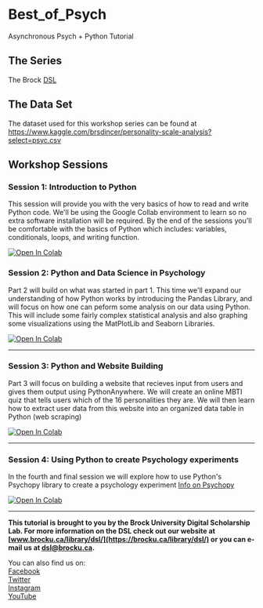 # Best_of_Psych
Asynchronous Psych + Python Tutorial

## The Series



The Brock [DSL](https://brocku.ca/library/dsl) 





## The Data Set



The dataset used for this workshop series can be found at https://www.kaggle.com/brsdincer/personality-scale-analysis?select=psyc.csv 


## Workshop Sessions


### Session 1: Introduction to Python



This session will provide you with the very basics of how to read and write Python code. We'll be using the Google Collab environment to learn so no extra software installation will be required. By the end of the sessions you'll be comfortable with the basics of Python which includes: variables, conditionals, loops, and writing function.

[![Open In Colab](https://colab.research.google.com/assets/colab-badge.svg)](https://colab.research.google.com/github/BrockDSL/Best_of_Psych/blob/main/YoutubeVideo1Exercises.ipynb)


### Session 2: Python and Data Science in Psychology



Part 2 will build on what was started in part 1. This time we'll expand our understanding of how Python works by introducing the Pandas Library, and will focus on how one can peform some analysis on our data using Python. This will include some fairly complex statistical analysis and also graphing some visualizations using the MatPlotLib and Seaborn Libraries.

[![Open In Colab](https://colab.research.google.com/assets/colab-badge.svg)](https://colab.research.google.com/github/BrockDSL/Best_of_Psych/blob/main/YoutubeVideo2%20(2).ipynb)

----

### Session 3: Python and Website Building



Part 3 will focus on building a website that recieves input from users and gives them output using PythonAnywhere. We will create an online MBTI quiz that tells users which of the 16 personalities they are. We will then learn how to extract user data from this website into an organized data table in Python (web scraping) 


[![Open In Colab](https://colab.research.google.com/assets/colab-badge.svg)](https://colab.research.google.com/github/BrockDSL/Best_of_Psych/blob/main/PsychPythonPt3Website.ipynb)

----

### Session 4: Using Python to create Psychology experiments


In the fourth and final session we will explore how to use Python's Psychopy library to create a psychology experiment 
[Info on Psychopy](https://www.psychopy.org/)

[![Open In Colab](https://colab.research.google.com/assets/colab-badge.svg)](https://colab.research.google.com/github/BrockDSL/Best_of_Psych/blob/main/PsychopyYoutube.ipynb)

----
 

  
**This tutorial is brought to you by the Brock University Digital Scholarship Lab.  For more information on the DSL check out our website at [www.brocku.ca/library/dsl/](https://brocku.ca/library/dsl/) or you can e-mail us at dsl@brocku.ca.**  
  
You can also find us on:  
[Facebook](https://www.facebook.com/Brock-University-Digital-Scholarship-Lab-349407235866792/)  
[Twitter](https://twitter.com/brock_dsl)  
[Instagram](https://www.instagram.com/brock_dsl/?hl=en)  
[YouTube](https://www.youtube.com/channel/UC2eEqPkDo-1N3qilxv-N_1g/featured?view_as=subscriber)










<!--- Please use reference style images so that it is easier to update pictures later --->
